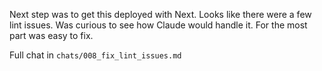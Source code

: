 Next step was to get this deployed with Next. Looks like there were a few lint
issues. Was curious to see how Claude would handle it. For the most part was
easy to fix.

Full chat in `chats/008_fix_lint_issues.md`
